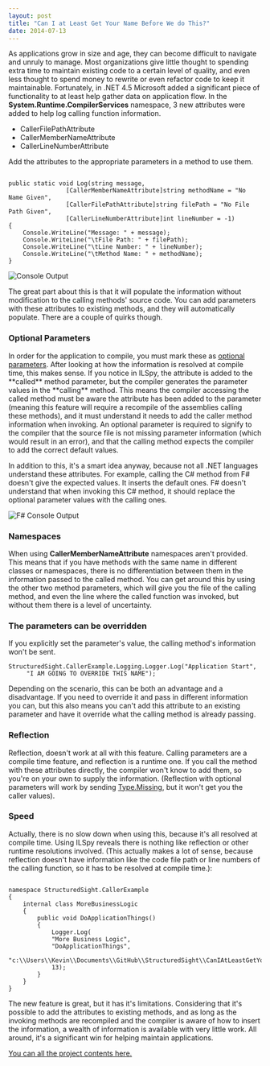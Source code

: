 ```yaml
---
layout: post
title: "Can I at Least Get Your Name Before We do This?"
date: 2014-07-13
---
```


As applications grow in size and age, they can become difficult to navigate and unruly to manage.  Most organizations give little thought to spending extra time to maintain existing code to a certain level of quality, and even less thought to spend money to rewrite or even refactor code to keep it maintainable.  Fortunately, in .NET 4.5 Microsoft added a significant piece of functionality to at least help gather data on application flow.  In the <strong>System.Runtime.CompilerServices</strong> namespace, 3 new attributes were added to help log calling function information.  
<ul>
     <li>CallerFilePathAttribute</li>
     <li>CallerMemberNameAttribute</li>
     <li>CallerLineNumberAttribute</li>
</ul>

Add the attributes to the appropriate parameters in a method to use them.  


```

public static void Log(string message, 
                [CallerMemberNameAttribute]string methodName = "No Name Given", 
                [CallerFilePathAttribute]string filePath = "No File Path Given", 
                [CallerLineNumberAttribute]int lineNumber = -1)
{
    Console.WriteLine("Message: " + message);
    Console.WriteLine("\tFile Path: " + filePath);
    Console.WriteLine("\tLine Number: " + lineNumber);
    Console.WriteLine("\tMethod Name: " + methodName);
}

```


<img src="https://raw.githubusercontent.com/kemiller2002/StructuredSight/master/CanIAtLeastGetYourName/Images/Console.jpg" alt="Console Output" />


The great part about this is that it will populate the information without modification to the calling methods' source code.  You can add parameters with these attributes to existing methods, and they will automatically populate.  There are a couple of quirks though.  

<h3>Optional Parameters </h3>  In order for the application to compile, you must mark these as <a href="http://msdn.microsoft.com/en-us/library/dd264739.aspx" title="Optional Parameters" target="_blank">optional parameters</a>.  After looking at how the information is resolved at compile time, this makes sense.  If you notice in ILSpy, the attribute is added to the **called** method parameter, but the compiler generates the parameter values in the **calling** method.  This means the compiler accessing the called method must be aware the attribute has been added to the parameter (meaning this feature will require a recompile of the assemblies calling these methods), and it must understand it needs to add the caller method information when invoking.  An optional parameter is required to signify to the compiler that the source file is not missing parameter information (which would result in an error), and that the calling method expects the compiler to add the correct default values. 

In addition to this, it's a smart idea anyway, because not all .NET languages understand these attributes.  For example, calling the C# method from F# doesn't give the expected values.  It inserts the default ones.  F# doesn't understand that when invoking this C# method, it should replace the optional parameter values with the calling ones.  

<img src="https://raw.githubusercontent.com/kemiller2002/StructuredSight/master/CanIAtLeastGetYourName/Images/FsharpConsole.jpg" alt="F# Console Output" />

<h3>Namespaces</h3>
When using <strong>CallerMemberNameAttribute</strong> namespaces aren't provided.  This means that if you have methods with the same name in different classes or namespaces, there is no differentiation between them in the information passed to the called method.  You can get around this by using the other two method parameters, which will give you the file of the calling method, and even the line where the called function was invoked, but without them there is a level of uncertainty. 

<h3>The parameters can be overridden</h3>
If you explicitly set the parameter's value, the calling method's information won't be sent. 

```
StructuredSight.CallerExample.Logging.Logger.Log("Application Start", 
     "I AM GOING TO OVERRIDE THIS NAME");
```


Depending on the scenario, this can be both an advantage and a disadvantage.  If you need to override it and pass in different information you can, but this also means you can't add this attribute to an existing parameter and have it override what the calling method is already passing.

<h3>Reflection</h3>
Reflection, doesn't work at all with this feature.  Calling parameters are a compile time feature, and reflection is a runtime one.  If you call the method with these attributes directly, the compiler won't know to add them, so you're on your own to supply the information.  (Reflection with optional parameters will work by sending <a href="http://msdn.microsoft.com/en-us/library/system.type.missing.aspx" title="Type.Missing" target="_blank">Type.Missing</a>, but it won't get you the caller values). 

<h3>Speed</h3>
Actually, there is no slow down when using this, because it's all resolved at compile time.  Using ILSpy reveals there is nothing like reflection or other runtime resolutions involved. (This actually makes a lot of sense, because reflection doesn't have information like the code file path or line numbers of the calling function, so it has to be resolved at compile time.):

```

namespace StructuredSight.CallerExample
{
    internal class MoreBusinessLogic
    {
        public void DoApplicationThings()
        {
            Logger.Log(
            "More Business Logic", 
            "DoApplicationThings",
            "c:\\Users\\Kevin\\Documents\\GitHub\\StructuredSight\\CanIAtLeastGetYourName\\CallingName\\MoreBusinessLogic.cs", 
            13);
        }
    }
}

```


The new feature is great, but it has it's limitations.  Considering that it's possible to add the attributes to existing methods, and as long as the invoking methods are recompiled and the compiler is aware of how to insert the information, a wealth of information is available with very little work.  All around, it's a significant win for helping maintain applications.

<a href="https://github.com/kemiller2002/StructuredSight/tree/master/CanIAtLeastGetYourName" title="Project Contents" target="_blank">You can all the project contents here. </a>